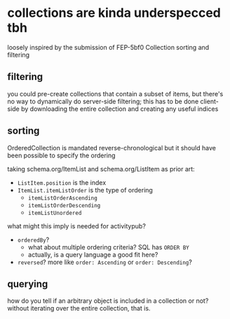 # collections are kinda underspecced tbh

loosely inspired by the submission of FEP-5bf0 Collection sorting and filtering

## filtering

you could pre-create collections that contain a subset of items, but there's no way to dynamically do server-side filtering; this has to be done client-side by downloading the entire collection and creating any useful indices

## sorting

OrderedCollection is mandated reverse-chronological but it should have been possible to specify the ordering

taking schema.org/ItemList and schema.org/ListItem as prior art:

- `ListItem.position` is the index
- `ItemList.itemListOrder` is the type of ordering
	- `itemListOrderAscending`
	- `itemListOrderDescending`
	- `itemListUnordered`

what might this imply is needed for activitypub?

- `orderedBy`?
	- what about multiple ordering criteria? SQL has `ORDER BY`
	- actually, is a query language a good fit here?
- `reversed`? more like `order: Ascending` or `order: Descending`?

## querying

how do you tell if an arbitrary object is included in a collection or not? without iterating over the entire collection, that is.